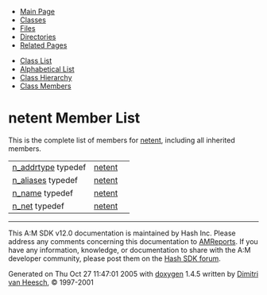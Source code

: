 <div class="tabs">

- [Main Page](index.md)
- <span id="current">[Classes](annotated.md)</span>
- [Files](files.md)
- [Directories](dirs.md)
- [Related Pages](pages.md)

</div>

<div class="tabs">

- [Class List](annotated.md)
- [Alphabetical List](classes.md)
- [Class Hierarchy](hierarchy.md)
- [Class Members](functions.md)

</div>

# netent Member List

This is the complete list of members for <a href="structnetent.md" class="el">netent</a>, including all inherited members.

|  |  |  |
|----|----|----|
| <a href="structnetent.md#25ccb25e68774467b97f08b1309cbc3e" class="el">n_addrtype</a> typedef | <a href="structnetent.md" class="el">netent</a> |  |
| <a href="structnetent.md#65796efa00f8915fa4a0aa97f7203b61" class="el">n_aliases</a> typedef | <a href="structnetent.md" class="el">netent</a> |  |
| <a href="structnetent.md#ebba655611b211189c149918991caaf1" class="el">n_name</a> typedef | <a href="structnetent.md" class="el">netent</a> |  |
| <a href="structnetent.md#111cad24a25aa4a509e85c6ffa7d75c0" class="el">n_net</a> typedef | <a href="structnetent.md" class="el">netent</a> |  |

------------------------------------------------------------------------

<span class="small">This A:M SDK v12.0 documentation is maintained by Hash Inc. Please address any comments concerning this documentation to [AMReports](http://www.hash.com/reports). If you have any information, knowledge, or documentation to share with the A:M developer community, please post them on the [Hash SDK forum](http://www.hash.com/forums/index.php?showforum=11).</span>

Generated on Thu Oct 27 11:47:01 2005 with [<span class="image placeholder" original-image-src="doxygen.png" original-image-title="" height="45" width="100" align="middle" border="0">doxygen</span>](http://www.doxygen.org/index.html) 1.4.5 written by [Dimitri van Heesch](mailto:dimitri@stack.nl), © 1997-2001
